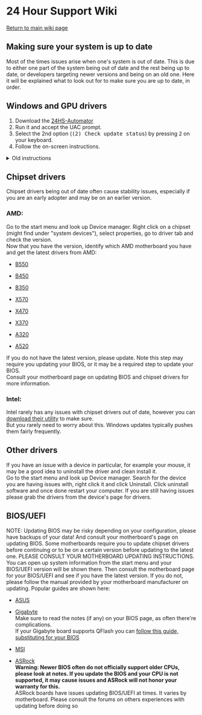 # 24 Hour Support Wiki

[Return to main wiki page](https://github.com/CommandMC/24HS-Wiki/blob/main/index.md)
 
## Making sure your system is up to date

Most of the times issues arise when one's system is out of date. This is due to either one part of the system being out of date and the rest being up to date, or developers targeting newer versions and being on an old one. Here it will be explained what to look out for to make sure you are up to date, in order. 

## Windows and GPU drivers

1. Download the [24HS-Automator](https://github.com/CommandMC/24HS-Automator/releases/latest)
2. Run it and accept the UAC prompt.
3. Select the 2nd option (<samp>(2) Check update status</samp>) by pressing <kbd>2</kbd> on your keyboard.
4. Follow the on-screen instructions.

<details>
  <summary>Old instructions</summary>
    
### Windows 

DO NOT JUST CHECK WINDOWS SETTINGS FOR UPDATES. DO THAT AFTER FOLLOWING THIS.

I REPEAT. DO NOT JUST CHECK WINDOWS SETTINGS FOR UPDATES, JUST BECAUSE IT SAYS YOU ARE UP TO DATE DOES NOT MEAN YOU ARE UP TO DATE.

Do `Windows key + R` and type in `winver` and `enter`. See what version you are on, this is a 4 digit number (21H1 being rolled out right now). At the time of writing this the latest is 21H1, with new releases coming every 6-8 months. 21H1 means year 2021, first half of it. [See this photo to verify what you should be looking for](https://imgur.com/a/pzr0fyY)

While Windows does support older versions for months after newer ones come out (look at dates here: https://en.wikipedia.org/wiki/Windows_10_version_history#Channels ) it is recommended to be on the latest version as that is the version developers are targeting. 

If version is not 21H1 (at the time of writing) and if the windows update settings section did not offer you the update to 21H1 , it means you have not been pushed to the newer branch. Force the update by just using the update assistant https://go.microsoft.com/fwlink/?LinkID=799445

Once you are on **the latest version** THEN you check for Windows updates in settings

### Drivers 

#### Graphic card drivers

Often times users are not notified of updates from AMD and Nvidia. Being out of date can cause issues especially in games. 

Checking your graphic card driver version varies

If your graphic driver is up to date or out of date, it may be a good idea to follow the wiki entry on DDU, it is all explained here: https://docs.google.com/document/d/10cY1eNt3o_BpTHLtOsS3CkCXa3ugejCygNJqpohbRkc/edit?usp=sharing

#### DO DDU EVEN IF THE DRIVER IS ALREADY UP TO DATE. CLICK THE ABOVE WIKI AND FOLLOW IT
</details>

## Chipset drivers

Chipset drivers being out of date often cause stability issues, especially if you are an early adopter and may be on an earlier version.

### AMD:
Go to the start menu and look up Device manager. Right click on a chipset (might find under "system devices"), select properties, go to driver tab and check the version.  
Now that you have the version, identify which AMD motherboard you have and get the latest drivers from AMD:
<ul>
  <li>

[B550](https://www.amd.com/en/support/chipsets/amd-socket-am4/b550)
  </li>
  <li>

[B450](https://www.amd.com/en/support/chipsets/amd-socket-am4/b450)
  </li>
  <li>

[B350](https://www.amd.com/en/support/chipsets/amd-socket-am4/b350)
  </li>
  <li>

[X570](https://www.amd.com/en/support/chipsets/amd-socket-am4/x570)
  </li>
  <li>
      
[X470](https://www.amd.com/en/support/chipsets/amd-socket-am4/x470)
  </li>
  <li>

[X370](https://www.amd.com/en/support/chipsets/amd-socket-am4/x370)
  </li>
  <li>

[A320](https://www.amd.com/en/support/chipsets/amd-socket-am4/a320)
  </li>
  <li>

[A520](https://www.amd.com/en/support/chipsets/amd-socket-am4/a520)
  </li>
</ul>

If you do not have the latest version, please update. Note this step may require you updating your BIOS, or it may be a required step to update your BIOS.  
Consult your motherboard page on updating BIOS and chipset drivers for more information.

### Intel: 

Intel rarely has any issues with chipset drivers out of date, however you can [download their utility](https://downloadcenter.intel.com/product/1145/Intel-Chipset-Software-Installation-Utility) to make sure.  
But you rarely need to worry about this. Windows updates typically pushes them fairly frequently.

## Other drivers
If you have an issue with a device in particular, for example your mouse, it may be a good idea to uninstall the driver and clean install it.  
Go to the start menu and look up Device manager. Search for the device you are having issues with, right click it and click Uninstall. Click uninstall software and once done restart your computer. If you are still having issues please grab the drivers from the device's page for drivers.

## BIOS/UEFI
NOTE: Updating BIOS may be risky depending on your configuration, please have backups of your data! And consult your motherboard's page on updating BIOS. Some motherboards require you to update chipset drivers before continuing or to be on a certain version before updating to the latest one. PLEASE CONSULT YOUR MOTHERBOARD UPDATING INSTRUCTIONS.  
You can open up system information from the start menu and your BIOS/UEFI version will be shown there. Then consult the motherboard page for your BIOS/UEFI and see if you have the latest version. If you do not, please follow the manual provided by your motherboard manufacturer on updating. Popular guides are shown here:  
<ul>
  <li>
    
[ASUS](https://www.asus.com/us/support/FAQ/1012815)
  </li>
  <li>
    
[Gigabyte](https://www.gigabyte.com/FileUpload/global/WebPage/20/images/utiltiy_qflash_uefi.pdf)  
Make sure to read the notes (if any) on your BIOS page, as often there're complications.  
If your Gigabyte board supports QFlash you can [follow this guide, substituting for your BIOS](https://www.youtube.com/watch?v=7cQLYROKJ_Q)    
  </li>
  <li>
    
[MSI](https://us.msi.com/support/technical_details/MB_BIOS_Update)
  </li>
  <li>
    
[ASRock](https://www.asrock.com/support/BIOSIG.asp?cat=BIOS10)  
**Warning: Newer BIOS often do not officially support older CPUs, please look at notes. If you update the BIOS and your CPU is not supported, it may cause issues and ASRock will not honor your warranty for this.**  
ASRock boards have issues updating BIOS/UEFI at times. It varies by motherboard. Please consult the forums on others experiences with updating before doing so
  </li>
</ul>
